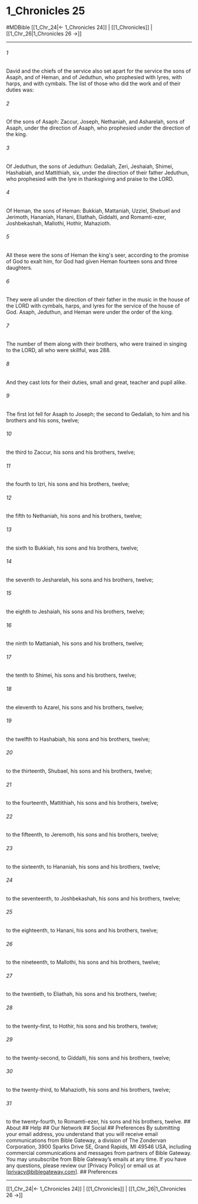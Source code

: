 # 1_Chronicles 25
#MDBible
[[1_Chr_24|← 1_Chronicles 24]] | [[1_Chronicles]] | [[1_Chr_26|1_Chronicles 26 →]]

***






###### 1 


David and the chiefs of the service also set apart for the service the sons of Asaph, and of Heman, and of Jeduthun, who prophesied with lyres, with harps, and with cymbals. The list of those who did the work and of their duties was: 





###### 2 


Of the sons of Asaph: Zaccur, Joseph, Nethaniah, and Asharelah, sons of Asaph, under the direction of Asaph, who prophesied under the direction of the king. 





###### 3 


Of Jeduthun, the sons of Jeduthun: Gedaliah, Zeri, Jeshaiah, Shimei, Hashabiah, and Mattithiah, six, under the direction of their father Jeduthun, who prophesied with the lyre in thanksgiving and praise to the LORD. 





###### 4 


Of Heman, the sons of Heman: Bukkiah, Mattaniah, Uzziel, Shebuel and Jerimoth, Hananiah, Hanani, Eliathah, Giddalti, and Romamti-ezer, Joshbekashah, Mallothi, Hothir, Mahazioth. 





###### 5 


All these were the sons of Heman the king's seer, according to the promise of God to exalt him, for God had given Heman fourteen sons and three daughters. 





###### 6 


They were all under the direction of their father in the music in the house of the LORD with cymbals, harps, and lyres for the service of the house of God. Asaph, Jeduthun, and Heman were under the order of the king. 





###### 7 


The number of them along with their brothers, who were trained in singing to the LORD, all who were skillful, was 288. 





###### 8 


And they cast lots for their duties, small and great, teacher and pupil alike. 





###### 9 


The first lot fell for Asaph to Joseph; the second to Gedaliah, to him and his brothers and his sons, twelve; 





###### 10 


the third to Zaccur, his sons and his brothers, twelve; 





###### 11 


the fourth to Izri, his sons and his brothers, twelve; 





###### 12 


the fifth to Nethaniah, his sons and his brothers, twelve; 





###### 13 


the sixth to Bukkiah, his sons and his brothers, twelve; 





###### 14 


the seventh to Jesharelah, his sons and his brothers, twelve; 





###### 15 


the eighth to Jeshaiah, his sons and his brothers, twelve; 





###### 16 


the ninth to Mattaniah, his sons and his brothers, twelve; 





###### 17 


the tenth to Shimei, his sons and his brothers, twelve; 





###### 18 


the eleventh to Azarel, his sons and his brothers, twelve; 





###### 19 


the twelfth to Hashabiah, his sons and his brothers, twelve; 





###### 20 


to the thirteenth, Shubael, his sons and his brothers, twelve; 





###### 21 


to the fourteenth, Mattithiah, his sons and his brothers, twelve; 





###### 22 


to the fifteenth, to Jeremoth, his sons and his brothers, twelve; 





###### 23 


to the sixteenth, to Hananiah, his sons and his brothers, twelve; 





###### 24 


to the seventeenth, to Joshbekashah, his sons and his brothers, twelve; 





###### 25 


to the eighteenth, to Hanani, his sons and his brothers, twelve; 





###### 26 


to the nineteenth, to Mallothi, his sons and his brothers, twelve; 





###### 27 


to the twentieth, to Eliathah, his sons and his brothers, twelve; 





###### 28 


to the twenty-first, to Hothir, his sons and his brothers, twelve; 





###### 29 


to the twenty-second, to Giddalti, his sons and his brothers, twelve; 





###### 30 


to the twenty-third, to Mahazioth, his sons and his brothers, twelve; 





###### 31 


to the twenty-fourth, to Romamti-ezer, his sons and his brothers, twelve. ## About ## Help ## Our Network ## Social ## Preferences By submitting your email address, you understand that you will receive email communications from Bible Gateway, a division of The Zondervan Corporation, 3900 Sparks Drive SE, Grand Rapids, MI 49546 USA, including commercial communications and messages from partners of Bible Gateway. You may unsubscribe from Bible Gateway&rsquo;s emails at any time. If you have any questions, please review our [Privacy Policy] or email us at [privacy@biblegateway.com]. ## Preferences

***

[[1_Chr_24|← 1_Chronicles 24]] | [[1_Chronicles]] | [[1_Chr_26|1_Chronicles 26 →]]
